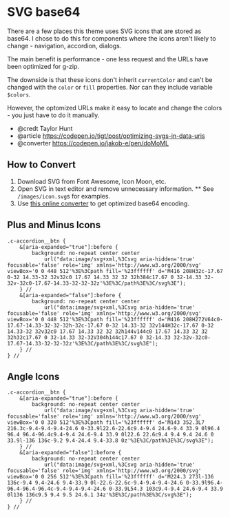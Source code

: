 # SVG base64

There are a few places this theme uses SVG icons that are stored as base64. I chose to do this for components where the icons aren't likely to change - navigation, accordion, dialogs. 

The main benefit is performance - one less request and the URLs have been optimized for g-zip. 

The downside is that these icons don't inherit `currentColor` and can't be changed with the `color` or `fill` properties. Nor can they include variable `$colors`. 

However, the optomized URLs make it easy to locate and change the colors - you just have to do it manually.

* @credt Taylor Hunt
* @article https://codepen.io/tigt/post/optimizing-svgs-in-data-uris
* @converter https://codepen.io/jakob-e/pen/doMoML


## How to Convert

1. Download SVG from Font Awesome, Icon Moon, etc.
2. Open SVG in text editor and remove unnecessary information. 
**  See `/images/icon.svg`s for examples.
3. Use [this online converter](https://codepen.io/jakob-e/pen/doMoML) to get optimized base64 encoding.


## Plus and Minus Icons

	.c-accordion__btn {
		&[aria-expanded="true"]:before {
			background: no-repeat center center
				url("data:image/svg+xml,%3Csvg aria-hidden='true' focusable='false' role='img' xmlns='http://www.w3.org/2000/svg' viewBox='0 0 448 512'%3E%3Cpath fill='%23ffffff' d='M416 208H32c-17.67 0-32 14.33-32 32v32c0 17.67 14.33 32 32 32h384c17.67 0 32-14.33 32-32v-32c0-17.67-14.33-32-32-32z'%3E%3C/path%3E%3C/svg%3E");
		} // 
		&[aria-expanded="false"]:before {
			background: no-repeat center center
				url("data:image/svg+xml,%3Csvg aria-hidden='true' focusable='false' role='img' xmlns='http://www.w3.org/2000/svg' viewBox='0 0 448 512'%3E%3Cpath fill='%23ffffff' d='M416 208H272V64c0-17.67-14.33-32-32-32h-32c-17.67 0-32 14.33-32 32v144H32c-17.67 0-32 14.33-32 32v32c0 17.67 14.33 32 32 32h144v144c0 17.67 14.33 32 32 32h32c17.67 0 32-14.33 32-32V304h144c17.67 0 32-14.33 32-32v-32c0-17.67-14.33-32-32-32z'%3E%3C/path%3E%3C/svg%3E");
		} // 
	} //


## Angle Icons

	.c-accordion__btn {
		&[aria-expanded="true"]:before {
			background: no-repeat center center
				url("data:image/svg+xml,%3Csvg aria-hidden='true' focusable='false' role='img' xmlns='http://www.w3.org/2000/svg' viewBox='0 0 320 512'%3E%3Cpath fill='%23ffffff' d='M143 352.3L7 216.3c-9.4-9.4-9.4-24.6 0-33.9l22.6-22.6c9.4-9.4 24.6-9.4 33.9 0l96.4 96.4 96.4-96.4c9.4-9.4 24.6-9.4 33.9 0l22.6 22.6c9.4 9.4 9.4 24.6 0 33.9l-136 136c-9.2 9.4-24.4 9.4-33.8 0z'%3E%3C/path%3E%3C/svg%3E");
		} // 
		&[aria-expanded="false"]:before {
			background: no-repeat center center
				url("data:image/svg+xml,%3Csvg aria-hidden='true' focusable='false' role='img' xmlns='http://www.w3.org/2000/svg' viewBox='0 0 256 512'%3E%3Cpath fill='%23ffffff' d='M224.3 273l-136 136c-9.4 9.4-24.6 9.4-33.9 0l-22.6-22.6c-9.4-9.4-9.4-24.6 0-33.9l96.4-96.4-96.4-96.4c-9.4-9.4-9.4-24.6 0-33.9L54.3 103c9.4-9.4 24.6-9.4 33.9 0l136 136c9.5 9.4 9.5 24.6.1 34z'%3E%3C/path%3E%3C/svg%3E");
		} // 
	} //

